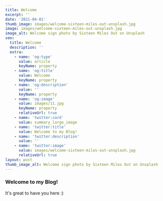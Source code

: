 ```yaml
---
title: Welcome
excerpt: ''
date: '2021-04-01'
thumb_image: images/welcome-sixteen-miles-out-unsplash.jpg
image: images/welcome-sixteen-miles-out-unsplash.jpg
image_alt: Welcome sign photo by Sixteen Miles Out on Unsplash
seo:
  title: Welcome
  description: ''
  extra:
    - name: 'og:type'
      value: article
      keyName: property
    - name: 'og:title'
      value: Welcome
      keyName: property
    - name: 'og:description'
      value: ''
      keyName: property
    - name: 'og:image'
      value: images/11.jpg
      keyName: property
      relativeUrl: true
    - name: 'twitter:card'
      value: summary_large_image
    - name: 'twitter:title'
      value: Welcome to my Blog!
    - name: 'twitter:description'
      value: ''
    - name: 'twitter:image'
      value: images/welcome-sixteen-miles-out-unsplash.jpg
      relativeUrl: true
layout: post
thumb_image_alt: Welcome sign photo by Sixteen Miles Out on Unsplash
---
```

### Welcome to my Blog!

It's great to have you here :)
